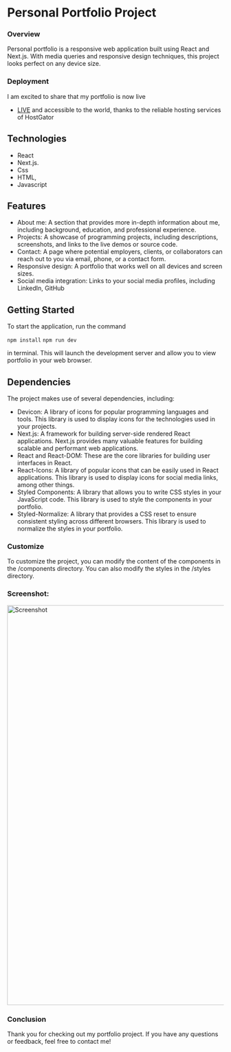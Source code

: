 # Personal Portfolio Project

### Overview
Personal portfolio is a responsive web application built using React and Next.js. With media queries and responsive design techniques, this project looks perfect on any device size.

### Deployment
I am excited to share that my portfolio is now live 
- [LIVE](https://bojangolic.com/) 
and accessible to the world, thanks to the reliable hosting services of HostGator


## Technologies
- React 
- Next.js. 
- Css
- HTML, 
- Javascript

## Features

- About me: A section that provides more in-depth information about me, including background, education, and professional experience.
- Projects: A showcase of programming projects, including descriptions, screenshots, and links to the live demos or source code.
- Contact: A page where potential employers, clients, or collaborators can reach out to you via email, phone, or a contact form.
- Responsive design: A portfolio that works well on all devices and screen sizes.
- Social media integration: Links to your social media profiles, including LinkedIn, GitHub


## Getting Started

To start the application, run the command 

```npm install```
```npm run dev```

in terminal. This will launch the development server and allow you to view portfolio in your web browser.

## Dependencies
The project makes use of several dependencies, including:

- Devicon: A library of icons for popular programming languages and tools. This library is used to display icons for the technologies used in your projects.
- Next.js: A framework for building server-side rendered React applications. Next.js provides many valuable features for building scalable and performant web applications.
- React and React-DOM: These are the core libraries for building user interfaces in React.
- React-Icons: A library of popular icons that can be easily used in React applications. This library is used to display icons for social media links, among other things.
- Styled Components: A library that allows you to write CSS styles in your JavaScript code. This library is used to style the components in your portfolio.
- Styled-Normalize: A library that provides a CSS reset to ensure consistent styling across different browsers. This library is used to normalize the styles in your portfolio.


### Customize

To customize the project, you can modify the content of the components in the /components directory. You can also modify the styles in the /styles directory.


### Screenshot: 

<img width="931" alt="Screenshot" src="https://github.com/bokigolic/portfolio/blob/main/public/images/portfolio-scs.jpg">

### Conclusion

Thank you for checking out my portfolio project. If you have any questions or 
feedback, feel free to contact me!
